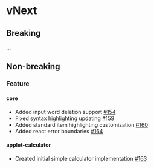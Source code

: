 # vNext

## Breaking

...

## Non-breaking

### Feature

#### core

-   Added input word deletion support [#154](https://github.com/LaunchMenu/LaunchMenu/pull/154)
-   Fixed syntax highlighting updating [#159](https://github.com/LaunchMenu/LaunchMenu/pull/159)
-   Added standard item highlighting customization [#160](https://github.com/LaunchMenu/LaunchMenu/pull/160)
-   Added react error boundaries [#164](https://github.com/LaunchMenu/LaunchMenu/pull/164)

#### applet-calculator

-   Created initial simple calculator implementation [#163](https://github.com/LaunchMenu/LaunchMenu/pull/163)
